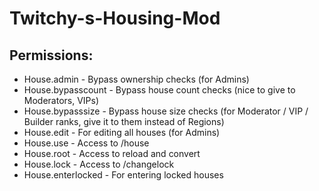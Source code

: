 Twitchy-s-Housing-Mod
=====================

Permissions:
------------
* House.admin - Bypass ownership checks (for Admins)
* House.bypasscount - Bypass house count checks (nice to give to Moderators, VIPs)
* House.bypasssize - Bypass house size checks (for Moderator / VIP / Builder ranks, give it to them instead of Regions)
* House.edit - For editing all houses (for Admins)
* House.use - Access to /house
* House.root - Access to reload and convert
* House.lock - Access to /changelock
* House.enterlocked - For entering locked houses

